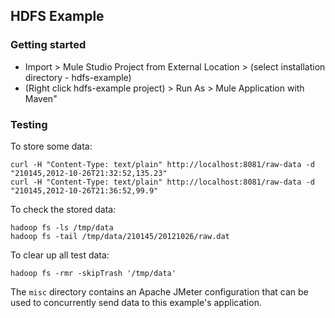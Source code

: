 ## HDFS Example

### Getting started

- Import > Mule Studio Project from External Location > (select installation directory - hdfs-example)
- (Right click hdfs-example project) > Run As > Mule Application with Maven"


### Testing

To store some data:

    curl -H "Content-Type: text/plain" http://localhost:8081/raw-data -d "210145,2012-10-26T21:32:52,135.23"
    curl -H "Content-Type: text/plain" http://localhost:8081/raw-data -d "210145,2012-10-26T21:36:52,99.9"
    
To check the stored data:
    
    hadoop fs -ls /tmp/data
    hadoop fs -tail /tmp/data/210145/20121026/raw.dat

To clear up all test data:

    hadoop fs -rmr -skipTrash '/tmp/data'

The `misc` directory contains an Apache JMeter configuration that can be used to concurrently send data to this example's application.

